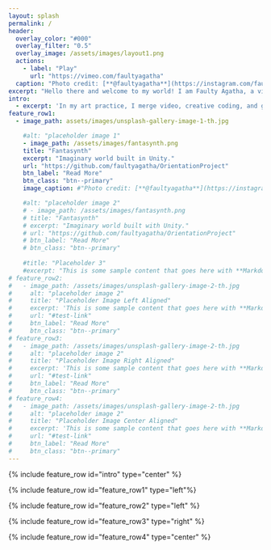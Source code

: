 ```yaml
---
layout: splash
permalink: /
header:
  overlay_color: "#000"
  overlay_filter: "0.5"
  overlay_image: /assets/images/layout1.png
  actions:
    - label: "Play"
      url: "https://vimeo.com/faultyagatha"
  caption: "Photo credit: [**@faultyagatha**](https://instagram.com/faultyagatha/)"
excerpt: "Hello there and welcome to my world! I am Faulty Agatha, a visual artist and creative technologist living in Berlin."
intro: 
  - excerpt: 'In my art practice, I merge video, creative coding, and game design to create experimental visual experiences. I enjoy coding and try to code whenever I can, as for example, I do with this website. Below is the short-list of my works. If you like them drop me a line at **faulty.agatha(at)gmail(dot)com.**'
feature_row1:
  - image_path: assets/images/unsplash-gallery-image-1-th.jpg

    #alt: "placeholder image 1"
    - image_path: /assets/images/fantasynth.png
    title: "Fantasynth"
    excerpt: "Imaginary world built in Unity."
    url: "https://github.com/faultyagatha/OrientationProject"
    btn_label: "Read More"
    btn_class: "btn--primary"
    image_caption: #"Photo credit: [**@faultyagatha**](https://instagram.com/faultyagatha/)"

    #alt: "placeholder image 2"
    # - image_path: /assets/images/fantasynth.png
    # title: "Fantasynth"
    # excerpt: "Imaginary world built with Unity."
    # url: "https://github.com/faultyagatha/OrientationProject"
    # btn_label: "Read More"
    # btn_class: "btn--primary"
 
    #title: "Placeholder 3"
    #excerpt: "This is some sample content that goes here with **Markdown** formatting."
# feature_row2:
#   - image_path: /assets/images/unsplash-gallery-image-2-th.jpg
#     alt: "placeholder image 2"
#     title: "Placeholder Image Left Aligned"
#     excerpt: 'This is some sample content that goes here with **Markdown** formatting. Left aligned with `type="left"`'
#     url: "#test-link"
#     btn_label: "Read More"
#     btn_class: "btn--primary"
# feature_row3:
#   - image_path: /assets/images/unsplash-gallery-image-2-th.jpg
#     alt: "placeholder image 2"
#     title: "Placeholder Image Right Aligned"
#     excerpt: 'This is some sample content that goes here with **Markdown** formatting. Right aligned with `type="right"`'
#     url: "#test-link"
#     btn_label: "Read More"
#     btn_class: "btn--primary"
# feature_row4:
#   - image_path: /assets/images/unsplash-gallery-image-2-th.jpg
#     alt: "placeholder image 2"
#     title: "Placeholder Image Center Aligned"
#     excerpt: 'This is some sample content that goes here with **Markdown** formatting. Centered with `type="center"`'
#     url: "#test-link"
#     btn_label: "Read More"
#     btn_class: "btn--primary"
---
```


{% include feature_row id="intro" type="center" %}

{% include feature_row id="feature_row1" type="left"%}

{% include feature_row id="feature_row2" type="left" %}

{% include feature_row id="feature_row3" type="right" %}

{% include feature_row id="feature_row4" type="center" %}